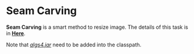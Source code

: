 # Seam Carving

**Seam Carving** is a smart method to resize image. The details of this task is in [**Here**](https://coursera.cs.princeton.edu/algs4/assignments/seam/specification.php).

Note that [*algs4.jar*](../) need to be added into the classpath.
